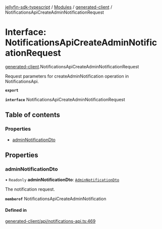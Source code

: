 [jellyfin-sdk-typescript](../README.md) / [Modules](../modules.md) / [generated-client](../modules/generated_client.md) / NotificationsApiCreateAdminNotificationRequest

# Interface: NotificationsApiCreateAdminNotificationRequest

[generated-client](../modules/generated_client.md).NotificationsApiCreateAdminNotificationRequest

Request parameters for createAdminNotification operation in NotificationsApi.

**`export`**

**`interface`** NotificationsApiCreateAdminNotificationRequest

## Table of contents

### Properties

- [adminNotificationDto](generated_client.NotificationsApiCreateAdminNotificationRequest.md#adminnotificationdto)

## Properties

### adminNotificationDto

• `Readonly` **adminNotificationDto**: [`AdminNotificationDto`](generated_client.AdminNotificationDto.md)

The notification request.

**`memberof`** NotificationsApiCreateAdminNotification

#### Defined in

[generated-client/api/notifications-api.ts:469](https://github.com/thornbill/jellyfin-sdk-typescript/blob/0f61f16/src/generated-client/api/notifications-api.ts#L469)
